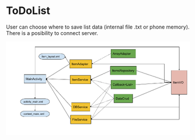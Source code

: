 # ToDoList
User can choose where to save list data (internal file .txt or phone memory). There is a posibility to connect server.

![To do list](to_do_list2.png)
